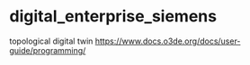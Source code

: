 # digital_enterprise_siemens
topological digital twin
https://www.docs.o3de.org/docs/user-guide/programming/
